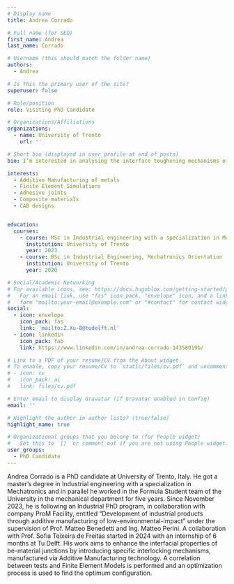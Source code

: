 ```yaml
---
# Display name
title: Andrea Corrado

# Full name (for SEO)
first_name: Andrea
last_name: Corrado

# Username (this should match the folder name)
authors:
  - Andrea

# Is this the primary user of the site?
superuser: false

# Role/position
role: Visiting PhD Candidate

# Organizations/Affiliations
organizations:
  - name: University of Trento
    url: ''

# Short bio (displayed in user profile at end of posts)
bio: I’m interested in analysing the interface toughening mechanisms of bi-material junctions between FRP and metals, by using Additive Manufacturing technique. A correlated Finite Element Model is used to optimize the metal substrate.

interests:
  - Additive Manufacturing of metals
  - Finite Element Simulations
  - Adhesive joints
  - Composite materials
  - CAD designs


education:
  courses:
    - course: MSc in Industrial engineering with a specialization in Mechatronics
      institution: University of Trento
      year: 2023
    - course: BSc in Industrial Engineering, Mechatronics Orientation
      institution: University of Trento
      year: 2020

# Social/Academic Networking
# For available icons, see: https://docs.hugoblox.com/getting-started/page-builder/#icons
#   For an email link, use "fas" icon pack, "envelope" icon, and a link in the
#   form "mailto:your-email@example.com" or "#contact" for contact widget.
social:
  - icon: envelope
    icon_pack: fas
    link: 'mailto:Z.Xu-8@tudelft.nl'
  - icon: linkedin
    icon_pack: fab
    link: https://www.linkedin.com/in/andrea-corrado-14358019b/

# Link to a PDF of your resume/CV from the About widget.
# To enable, copy your resume/CV to `static/files/cv.pdf` and uncomment the lines below.
# - icon: cv
#   icon_pack: ai
#   link: files/cv.pdf

# Enter email to display Gravatar (if Gravatar enabled in Config)
email: ''

# Highlight the author in author lists? (true/false)
highlight_name: true

# Organizational groups that you belong to (for People widget)
#   Set this to `[]` or comment out if you are not using People widget.
user_groups:
  - PhD Candidate
---
```


Andrea Corrado is a PhD candidate at University of Trento, Italy. He got a master’s degree in Industrial engineering with a specialization in Mechatronics and in parallel he worked in the Formula Student team of the University in the mechanical department for five years. Since November 2023, he is following an Industrial PhD program, in collaboration with company ProM Facility, entitled “Development of industrial products through additive manufacturing of low-environmental-impact” under the supervision of Prof. Matteo Benedetti and Ing. Matteo Perini. A collaboration with Prof. Sofia Teixeira de Freitas started in 2024 with an internship of 6 months at Tu Delft. His work aims to enhance the interfacial properties of be-material junctions by introducing specific interlocking mechanisms, manufactured via Additive Manufacturing technology. A correlation between tests and Finite Element Models is performed and an optimization process is used to find the optimum configuration.
